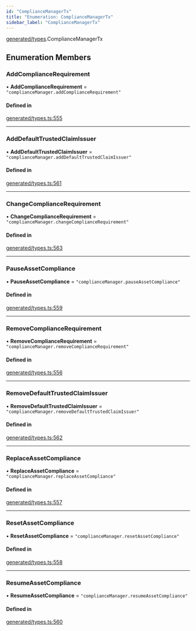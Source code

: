 ```yaml
---
id: "ComplianceManagerTx"
title: "Enumeration: ComplianceManagerTx"
sidebar_label: "ComplianceManagerTx"
---
```


[generated/types](../../../../modules/Generated/Types/Types.md).ComplianceManagerTx

## Enumeration Members

### AddComplianceRequirement

• **AddComplianceRequirement** = ``"complianceManager.addComplianceRequirement"``

#### Defined in

[generated/types.ts:555](https://github.com/PolymeshAssociation/polymesh-sdk/blob/fedc4714f/src/generated/types.ts#L555)

___

### AddDefaultTrustedClaimIssuer

• **AddDefaultTrustedClaimIssuer** = ``"complianceManager.addDefaultTrustedClaimIssuer"``

#### Defined in

[generated/types.ts:561](https://github.com/PolymeshAssociation/polymesh-sdk/blob/fedc4714f/src/generated/types.ts#L561)

___

### ChangeComplianceRequirement

• **ChangeComplianceRequirement** = ``"complianceManager.changeComplianceRequirement"``

#### Defined in

[generated/types.ts:563](https://github.com/PolymeshAssociation/polymesh-sdk/blob/fedc4714f/src/generated/types.ts#L563)

___

### PauseAssetCompliance

• **PauseAssetCompliance** = ``"complianceManager.pauseAssetCompliance"``

#### Defined in

[generated/types.ts:559](https://github.com/PolymeshAssociation/polymesh-sdk/blob/fedc4714f/src/generated/types.ts#L559)

___

### RemoveComplianceRequirement

• **RemoveComplianceRequirement** = ``"complianceManager.removeComplianceRequirement"``

#### Defined in

[generated/types.ts:556](https://github.com/PolymeshAssociation/polymesh-sdk/blob/fedc4714f/src/generated/types.ts#L556)

___

### RemoveDefaultTrustedClaimIssuer

• **RemoveDefaultTrustedClaimIssuer** = ``"complianceManager.removeDefaultTrustedClaimIssuer"``

#### Defined in

[generated/types.ts:562](https://github.com/PolymeshAssociation/polymesh-sdk/blob/fedc4714f/src/generated/types.ts#L562)

___

### ReplaceAssetCompliance

• **ReplaceAssetCompliance** = ``"complianceManager.replaceAssetCompliance"``

#### Defined in

[generated/types.ts:557](https://github.com/PolymeshAssociation/polymesh-sdk/blob/fedc4714f/src/generated/types.ts#L557)

___

### ResetAssetCompliance

• **ResetAssetCompliance** = ``"complianceManager.resetAssetCompliance"``

#### Defined in

[generated/types.ts:558](https://github.com/PolymeshAssociation/polymesh-sdk/blob/fedc4714f/src/generated/types.ts#L558)

___

### ResumeAssetCompliance

• **ResumeAssetCompliance** = ``"complianceManager.resumeAssetCompliance"``

#### Defined in

[generated/types.ts:560](https://github.com/PolymeshAssociation/polymesh-sdk/blob/fedc4714f/src/generated/types.ts#L560)
